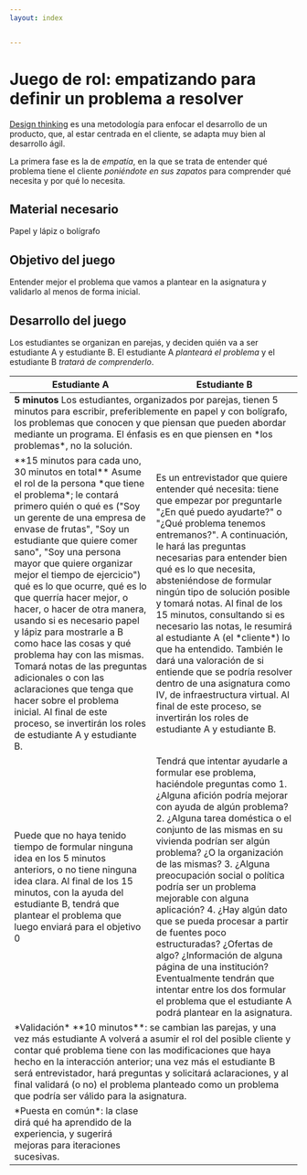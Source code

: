 ```yaml
---
layout: index


---
```

# Juego de rol: empatizando para definir un problema a resolver

[Design thinking](https://designthinking.es/) es una metodología para
enfocar el desarrollo de un producto, que, al estar centrada en el
cliente, se adapta muy bien al desarrollo ágil.

La primera fase es la de *empatía*, en la que se trata de entender qué
problema tiene el cliente *poniéndote en sus zapatos* para comprender
qué necesita y por qué lo necesita.

## Material necesario

Papel y lápiz o bolígrafo


## Objetivo del juego

Entender mejor el problema que vamos a plantear en la asignatura y validarlo al menos de forma inicial.

## Desarrollo del juego

Los estudiantes se organizan en parejas, y deciden quién va a ser estudiante A y estudiante B. El estudiante A *planteará el problema* y el estudiante B *tratará de comprenderlo*.

<table>
<thead>
<th> Estudiante A </th><th> Estudiante B </th>
</thead>
<tbody>
<tr><td colspan="2">  <strong>5 minutos</strong> Los estudiantes, organizados por parejas, tienen 5 minutos para escribir, preferiblemente en papel y con bolígrafo, los problemas  que conocen y que piensan que pueden abordar mediante un programa. El énfasis es en que piensen en *los problemas*, no la
     solución. </td></tr>
<tr><td> 	  **15 minutos para cada uno, 30 minutos en total** Asume el     rol de la persona *que tiene el problema*; le contará primero quién o qué es ("Soy un
      gerente de una empresa de envase de frutas", "Soy un estudiante
      que quiere comer sano", "Soy una persona mayor que quiere
      organizar mejor el tiempo de ejercicio") qué es lo que ocurre, qué es lo
      que querría hacer mejor, o hacer, o hacer de otra manera, usando
      si es necesario papel y lápiz para mostrarle a B como hace las
      cosas y qué problema hay con las mismas. Tomará notas  de las preguntas adicionales o con las aclaraciones que
      tenga que hacer sobre el problema inicial. Al final de este proceso, se invertirán
      los roles de estudiante A y estudiante B.</td>
	  <td>Es un entrevistador que quiere entender qué
      necesita: tiene que empezar por
      preguntarle "¿En qué puedo ayudarte?" o "¿Qué problema tenemos
      entremanos?". A continuación, le hará
      las preguntas necesarias para entender bien qué es lo que
      necesita, absteniéndose de formular ningún tipo de solución
      posible y tomará notas. Al final de los 15 minutos, consultando si es necesario las
      notas, le resumirá al estudiante A (el *cliente*) lo que ha
      entendido. También le dará una valoración de si entiende que se
      podría resolver dentro de una asignatura como IV, de
      infraestructura virtual. Al final de este proceso, se invertirán
      los roles de estudiante A y estudiante B.
	  </td>
	  </tr>
	  <tr><td>Puede que no haya tenido tiempo de formular ninguna idea en los 5 minutos anteriors, o no tiene ninguna idea clara. Al final de los 15 minutos, con la ayuda del estudiante B, tendrá que plantear el problema que luego enviará para el objetivo 0</td>
		<td>Tendrá que
          intentar ayudarle a formular ese problema, haciéndole
          preguntas como
			  1. ¿Alguna afición podría mejorar con ayuda de algún
                 problema?
			 2. ¿Alguna tarea doméstica o el conjunto de las mismas en
                su vivienda podrían ser algún problema? ¿O la
                organización de las mismas?
			3. ¿Alguna preocupación social o política podría ser un
               problema mejorable con alguna aplicación?
		    4. ¿Hay algún dato que se pueda procesar a partir de
               fuentes poco estructuradas? ¿Ofertas de algo?
               ¿Información de alguna página de una institución?
		Eventualmente tendrán que intentar entre los dos formular el
          problema que el estudiante A podrá plantear en la asignatura.
	</td>
	</tr>
	<tr><td colspan="2">*Validación* **10 minutos**: se cambian las parejas, y una vez
     más estudiante A volverá a asumir el rol del posible cliente y
     contar qué problema tiene con las modificaciones que haya hecho
     en la interacción anterior; una vez más el estudiante B será
     entrevistador, hará preguntas y solicitará aclaraciones, y al
     final validará (o no) el problema planteado como un problema que
     podría ser válido para la asignatura.</td></tr>
	 
 <tr><td> *Puesta en común*: la clase dirá qué ha aprendido de la
    experiencia, y sugerirá mejoras para iteraciones sucesivas.
</tr></td>
</tbody>
</table>
